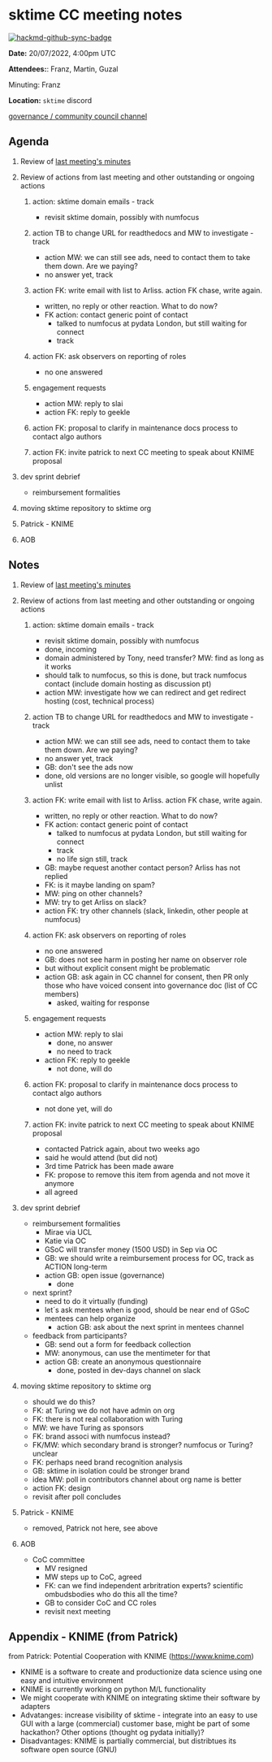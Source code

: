 # sktime CC meeting notes

[![hackmd-github-sync-badge](https://hackmd.io/y1OcL1QMQLiZjRwVB0t0RQ/badge)](https://hackmd.io/y1OcL1QMQLiZjRwVB0t0RQ)

**Date:** 
20/07/2022, 4:00pm UTC

**Attendees:**: Franz, Martin, Guzal

Minuting: Franz

**Location:** `sktime` discord

[governance / community council channel](https://discord.com/channels/723500657255907408/875425974345416734)

## Agenda

1. Review of [last meeting's minutes](https://github.com/sktime/community-org/tree/main/community_council/previous_meetings)


2. Review of actions from last meeting and other outstanding or ongoing actions
    1. action: sktime domain emails - track
        * revisit sktime domain, possibly with numfocus
    2. action TB to change URL for readthedocs and MW to investigate - track
        * action MW: we can still see ads, need to contact them to take them down. Are we paying?
        * no answer yet, track
    3. action FK: write email with list to Arliss. action FK chase, write again.
        * written, no reply or other reaction. What to do now?
        * FK action: contact generic point of contact
            * talked to numfocus at pydata London, but still waiting for connect
            * track
    4. action FK: ask observers on reporting of roles
        * no one answered
    5. engagement requests
        * action MW: reply to slai
        * action FK: reply to geekle

    6. action FK: proposal to clarify in maintenance docs process to contact algo authors
    7. action FK: invite patrick to next CC meeting to speak about KNIME proposal


3. dev sprint debrief
    * reimbursement formalities

4. moving sktime repository to sktime org

5. Patrick - KNIME

8. AOB

## Notes

1. Review of [last meeting's minutes](https://github.com/sktime/community-org/tree/main/community_council/previous_meetings)


2. Review of actions from last meeting and other outstanding or ongoing actions
    1. action: sktime domain emails - track
        * revisit sktime domain, possibly with numfocus
        * done, incoming
        * domain administered by Tony, need transfer? MW: find as long as it works
        * should talk to numfocus, so this is done, but track numfocus contact (include domain hosting as discussion pt)
        * action MW: investigate how we can redirect and get redirect hosting (cost, technical process)
    2. action TB to change URL for readthedocs and MW to investigate - track
        * action MW: we can still see ads, need to contact them to take them down. Are we paying?
        * no answer yet, track
        * GB: don't see the ads now
        * done, old versions are no longer visible, so google will hopefully unlist
    3. action FK: write email with list to Arliss. action FK chase, write again.
        * written, no reply or other reaction. What to do now?
        * FK action: contact generic point of contact
            * talked to numfocus at pydata London, but still waiting for connect
            * track
            * no life sign still, track
        * GB: maybe request another contact person? Arliss has not replied
        * FK: is it maybe landing on spam?
        * MW: ping on other channels?
        * MW: try to get Arliss on slack?
        * action FK: try other channels (slack, linkedin, other people at numfocus)
    4. action FK: ask observers on reporting of roles
        * no one answered
        * GB: does not see harm in posting her name on observer role
        * but without explicit consent might be problematic
        * action GB: ask again in CC channel for consent, then PR only those who have voiced consent into governance doc (list of CC members)
            * asked, waiting for response
    5. engagement requests
        * action MW: reply to slai
            * done, no answer
            * no need to track
        * action FK: reply to geekle
            * not done, will do

    6. action FK: proposal to clarify in maintenance docs process to contact algo authors
        * not done yet, will do

    8. action FK: invite patrick to next CC meeting to speak about KNIME proposal
        * contacted Patrick again, about two weeks ago
        * said he would attend (but did not)
        * 3rd time Patrick has been made aware
        * FK: propose to remove this item from agenda and not move it anymore
        * all agreed


3. dev sprint debrief
    * reimbursement formalities
        * Mirae via UCL
        * Katie via OC
        * GSoC will transfer money (1500 USD) in Sep via OC
        * GB: we should write a reimbursement process for OC, track as ACTION long-term
        * action GB: open issue (governance)
            * done
    * next sprint?
        * need to do it virtually (funding)
        * let´s ask mentees when is good, should be near end of GSoC
        * mentees can help organize
            * action GB: ask about the next sprint in mentees channel
    * feedback from participants?
        * GB: send out a form for feedback collection
        * MW: anonymous, can use the mentimeter for that
        * action GB: create an anonymous questionnaire
            * done, posted in dev-days channel on slack

4. moving sktime repository to sktime org
    * should we do this?
    * FK: at Turing we do not have admin on org
    * FK: there is not real collaboration with Turing
    * MW: we have Turing as sponsors
    * FK: brand associ with numfocus instead?
    * FK/MW: which secondary brand is stronger? numfocus or Turing? unclear
    * FK: perhaps need brand recognition analysis
    * GB: sktime in isolation could be stronger brand
    * idea MW: poll in contributors channel about org name is better
    * action FK: design
    * revisit after poll concludes

5. Patrick - KNIME
    * removed, Patrick not here, see above

8. AOB
    * CoC committee
        * MV resigned
        * MW steps up to CoC, agreed
        * FK: can we find independent arbritration experts? scientific ombudsbodies who do this all the time?
        * GB to consider CoC and CC roles
        * revisit next meeting
    

## Appendix - KNIME (from Patrick)

from Patrick: Potential Cooperation with KNIME (https://www.knime.com)
* KNIME is a software to create and productionize data science using one easy and intuitive environment
* KNIME is currently working on python M/L functionality 
* We might cooperate with KNIME on integrating sktime their software by adapters
* Advatanges: increase visibility of sktime - integrate into an easy to use GUI with a large (commercial) customer base, might be part of some hackathon? Other options (thought og pydata initially)?
* Disadvantages: KNIME is partially commercial, but distribtues its software open source (GNU)
